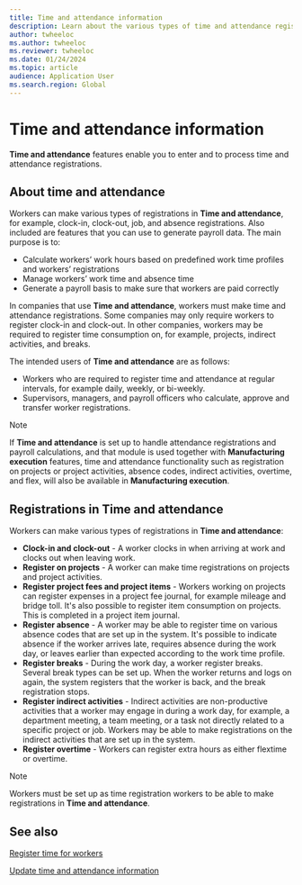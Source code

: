 ```yaml
---
title: Time and attendance information
description: Learn about the various types of time and attendance registrations and the intended users of such registrations in Dynamics 365 Human Resources.
author: twheeloc
ms.author: twheeloc
ms.reviewer: twheeloc
ms.date: 01/24/2024
ms.topic: article
audience: Application User
ms.search.region: Global
---
```


# Time and attendance information

**Time and attendance** features enable you to enter and to process time and attendance registrations.

## About time and attendance

Workers can make various types of registrations in **Time and attendance**, for example, clock-in, clock-out, job, and absence registrations. Also included are features that you can use to generate payroll data. The main purpose is to:

  - Calculate workers’ work hours based on predefined work time profiles and workers’ registrations
  - Manage workers’ work time and absence time
  - Generate a payroll basis to make sure that workers are paid correctly

In companies that use **Time and attendance**, workers must make time and attendance registrations. Some companies may only require workers to register clock-in and clock-out. In other companies, workers may be required to register time consumption on, for example, projects, indirect activities, and breaks.

The intended users of **Time and attendance** are as follows:

  - Workers who are required to register time and attendance at regular intervals, for example daily, weekly, or bi-weekly.
  - Supervisors, managers, and payroll officers who calculate, approve and transfer worker registrations.  

> [!NOTE]
> If **Time and attendance** is set up to handle attendance registrations and payroll calculations, and that module is used together with **Manufacturing execution** features, time and attendance functionality such as registration on projects or project activities, absence codes, indirect activities, overtime, and flex, will also be available in **Manufacturing execution**.

## Registrations in Time and attendance

Workers can make various types of registrations in **Time and attendance**:

  - **Clock-in and clock-out** - A worker clocks in when arriving at work and clocks out when leaving work.
  - **Register on projects** - A worker can make time registrations on projects and project activities.
  - **Register project fees and project items** - Workers working on projects can register expenses in a project fee journal, for example mileage and bridge toll. It's also possible to register item consumption on projects. This is completed in a project item journal.
  - **Register absence** - A worker may be able to register time on various absence codes that are set up in the system. It's possible to indicate absence if the worker arrives late, requires absence during the work day, or leaves earlier than expected according to the work time profile.
  - **Register breaks** - During the work day, a worker register breaks. Several break types can be set up. When the worker returns and logs on again, the system registers that the worker is back, and the break registration stops.
  - **Register indirect activities** - Indirect activities are non-productive activities that a worker may engage in during a work day, for example, a department meeting, a team meeting, or a task not directly related to a specific project or job. Workers may be able to make registrations on the indirect activities that are set up in the system.
  - **Register overtime** - Workers can register extra hours as either flextime or overtime.


> [!NOTE]
> Workers must be set up as time registration workers to be able to make registrations in **Time and attendance**.

## See also

[Register time for workers](hr-register-time.md)

[Update time and attendance information](hr-update-time-and-attendance-information.md)
